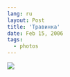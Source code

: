 ```yaml
---
lang: ru
layout: Post
title: 'Травинка'
date: Feb 15, 2006
tags:
  - photos
---
```


![](/images/blog/F0086-0008.jpg)
